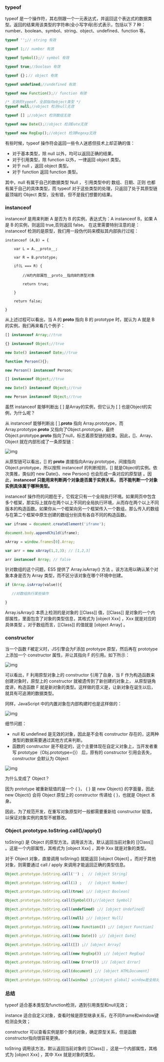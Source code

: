 ### typeof

typeof 是一个操作符，其右侧跟一个一元表达式，并返回这个表达式的数据类型。返回的结果用该类型的字符串(全小写字母)形式表示，包括以下 7 种：number、boolean、symbol、string、object、undefined、function 等。

```js
typeof '';// string 有效

typeof 1;// number 有效

typeof Symbol();// symbol 有效

typeof true;//boolean 有效

typeof {}；// object 有效

typeof undefined;//undefined 有效

typeof new Function();// function 有效

/* 无效的typeof，全部指向object类型 */
typeof null;//object 检测null无效

typeof [] ;//object 检测数组无效

typeof new Date();//object 检测Date无效

typeof new RegExp();//object 检测Regexp无效
```

有些时候，typeof 操作符会返回一些令人迷惑但技术上却正确的值：

- 对于基本类型，除 null 以外，均可以返回正确的结果。
- 对于引用类型，除 function 以外，一律返回 object 类型。
- 对于 null ，返回 object 类型。
- 对于 function 返回  function 类型。

其中，null 有属于自己的数据类型 Null ， 引用类型中的 数组、日期、正则 也都有属于自己的具体类型，而 typeof 对于这些类型的处理，只返回了处于其原型链最顶端的 Object 类型，没有错，但不是我们想要的结果。

### instanceof

instanceof 是用来判断 A 是否为 B 的实例，表达式为：A instanceof B，如果 A 是 B 的实例，则返回 true,否则返回 false。 在这里需要特别注意的是：instanceof 检测的是原型，我们用一段伪代码来模拟其内部执行过程：

```
instanceof (A,B) = {

    var L = A.__proto__;

    var R = B.prototype;

    if(L === R) {

        //A的内部属性__proto__指向B的原型对象

        return true;

    }

    return false;

}
```

从上述过程可以看出，当 A 的 __proto__ 指向 B 的 prototype 时，就认为 A 就是 B 的实例，我们再来看几个例子：

```js
[] instanceof Array;//true

{} instanceof Object;//true

new Date() instanceof Date;//true

function Person(){};

new Person() instanceof Person;

[] instanceof Object;//true

new Date() instanceof Object;//true

new Person instanceof Object;//true
```

虽然 instanceof 能够判断出 [ ] 是Array的实例，但它认为 [ ] 也是Object的实例，为什么呢？

从 instanceof 能够判断出 [ ].__proto__  指向 Array.prototype，而 Array.prototype.__proto__ 又指向了Object.prototype，最终 Object.prototype.__proto__ 指向了null，标志着原型链的结束。因此，[]、Array、Object 就在内部形成了一条原型链：

![img](E:\WebStorm_Dir\articles\images\类型检测-原型链.png)

从原型链可以看出，[] 的 __proto__  直接指向Array.prototype，间接指向 Object.prototype，所以按照 instanceof 的判断规则，[] 就是Object的实例。依次类推，类似的 new Date()、new Person() 也会形成一条对应的原型链 。因此，**instanceof 只能用来判断两个对象是否属于实例关系， 而不能判断一个对象实例具体属于哪种类型。**

instanceof 操作符的问题在于，它假定只有一个全局执行环境。如果网页中包含多个框架，那实际上就存在两个以上不同的全局执行环境，从而存在两个以上不同版本的构造函数。如果你从一个框架向另一个框架传入一个数组，那么传入的数组与在第二个框架中原生创建的数组分别具有各自不同的构造函数。

```js
var iframe = document.createElement('iframe');

document.body.appendChild(iframe);

xArray = window.frames[0].Array;

var arr = new xArray(1,2,3); // [1,2,3]

arr instanceof Array; // false
```

针对数组的这个问题，ES5 提供了 Array.isArray() 方法 。该方法用以确认某个对象本身是否为 Array 类型，而不区分该对象在哪个环境中创建。

```js
if (Array.isArray(value)){

   //对数组执行某些操作

}
```

Array.isArray() 本质上检测的是对象的 [[Class]] 值，[[Class]] 是对象的一个内部属性，里面包含了对象的类型信息，其格式为 [object Xxx] ，Xxx 就是对应的具体类型 。对于数组而言，[[Class]] 的值就是 [object Array] 。

### constructor

当一个函数 F被定义时，JS引擎会为F添加 prototype 原型，然后再在 prototype上添加一个 constructor 属性，并让其指向 F 的引用。如下所示：

![img](https://github.com/zyileven/articles/blob/master/images/%E7%B1%BB%E5%9E%8B%E5%88%A4%E6%96%AD-constructor1.png)

可以看出，F 利用原型对象上的 constructor 引用了自身，当 F 作为构造函数来创建对象时，原型上的 constructor 就被遗传到了新创建的对象上， 从原型链角度讲，构造函数 F 就是新对象的类型。这样做的意义是，让新对象在诞生以后，就具有可追溯的数据类型。

同样，JavaScript 中的内置对象在内部构建时也是这样做的：

![img](https://github.com/zyileven/articles/blob/master/images/%E7%B1%BB%E5%9E%8B%E5%88%A4%E6%96%AD-constructor2.png)

细节问题：

- null 和 undefined 是无效的对象，因此是不会有 constructor 存在的，这两种类型的数据需要通过其他方式来判断。
- 函数的 constructor 是不稳定的，这个主要体现在自定义对象上，当开发者重写 prototype（Obj.prototype={}） 后，原有的 constructor 引用会丢失，constructor 会默认为 Object

![img](https://github.com/zyileven/articles/blob/master/images/%E7%B1%BB%E5%9E%8B%E5%88%A4%E6%96%AD-constructor3.png)

为什么变成了 Object？

因为 prototype 被重新赋值的是一个 { }， { } 是 new Object() 的字面量，因此 new Object() 会将 Object 原型上的 constructor 传递给 { }，也就是 Object 本身。

因此，为了规范开发，在重写对象原型时一般都需要重新给 constructor 赋值，以保证对象实例的类型不被篡改。



### Object.prototype.toString.call()/apply()

toString() 是 Object 的原型方法，调用该方法，默认返回当前对象的 [[Class]] 。这是一个内部属性，其格式为 [object Xxx] ，其中 Xxx 就是对象的类型。

对于 Object 对象，直接调用 toString()  就能返回 [object Object] 。而对于其他对象，则需要通过 call / apply 来调用才能返回正确的类型信息。

```js
Object.prototype.toString.call('') ;  // [object String]

Object.prototype.toString.call(1) ;   // [object Number]

Object.prototype.toString.call(true) ;// [object Boolean]

Object.prototype.toString.call(Symbol());//[object Symbol]

Object.prototype.toString.call(undefined) ;// [object Undefined]

Object.prototype.toString.call(null) ;// [object Null]

Object.prototype.toString.call(new Function()) ;// [object Function]

Object.prototype.toString.call(new Date()) ;// [object Date]

Object.prototype.toString.call([]) ;// [object Array]

Object.prototype.toString.call(new RegExp()) ;// [object RegExp]

Object.prototype.toString.call(new Error()) ;// [object Error]

Object.prototype.toString.call(document) ;// [object HTMLDocument]

Object.prototype.toString.call(window) ;//[object global] window是全局对象 global 的引用
```

### 总结

typeof	适合基本类型及function检测，遇到引用类型和null无效；

instance	适合自定义对象，查看时候是原型继承关系，在不同iframe和window键检测会失效；

constructor	可以查看实例是那个类的对象，确定原型关系，但是函数constructor指向很容易更换。

toString		调用该方法，默认返回当前对象的 [[Class]] ，这是一个内部属性，其格式为 [object Xxx] ，其中 Xxx 就是对象的类型。







